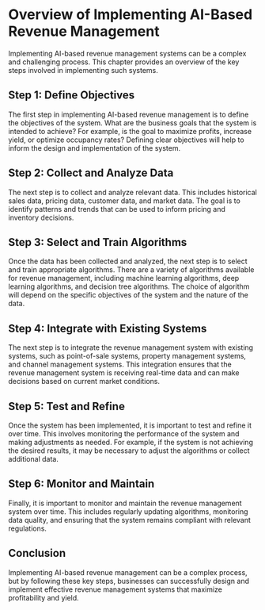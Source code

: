 Overview of Implementing AI-Based Revenue Management
===================================================================================================

Implementing AI-based revenue management systems can be a complex and challenging process. This chapter provides an overview of the key steps involved in implementing such systems.

Step 1: Define Objectives
-------------------------

The first step in implementing AI-based revenue management is to define the objectives of the system. What are the business goals that the system is intended to achieve? For example, is the goal to maximize profits, increase yield, or optimize occupancy rates? Defining clear objectives will help to inform the design and implementation of the system.

Step 2: Collect and Analyze Data
--------------------------------

The next step is to collect and analyze relevant data. This includes historical sales data, pricing data, customer data, and market data. The goal is to identify patterns and trends that can be used to inform pricing and inventory decisions.

Step 3: Select and Train Algorithms
-----------------------------------

Once the data has been collected and analyzed, the next step is to select and train appropriate algorithms. There are a variety of algorithms available for revenue management, including machine learning algorithms, deep learning algorithms, and decision tree algorithms. The choice of algorithm will depend on the specific objectives of the system and the nature of the data.

Step 4: Integrate with Existing Systems
---------------------------------------

The next step is to integrate the revenue management system with existing systems, such as point-of-sale systems, property management systems, and channel management systems. This integration ensures that the revenue management system is receiving real-time data and can make decisions based on current market conditions.

Step 5: Test and Refine
-----------------------

Once the system has been implemented, it is important to test and refine it over time. This involves monitoring the performance of the system and making adjustments as needed. For example, if the system is not achieving the desired results, it may be necessary to adjust the algorithms or collect additional data.

Step 6: Monitor and Maintain
----------------------------

Finally, it is important to monitor and maintain the revenue management system over time. This includes regularly updating algorithms, monitoring data quality, and ensuring that the system remains compliant with relevant regulations.

Conclusion
----------

Implementing AI-based revenue management can be a complex process, but by following these key steps, businesses can successfully design and implement effective revenue management systems that maximize profitability and yield.
